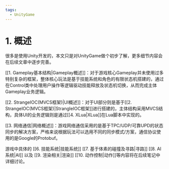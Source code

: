 ```yaml
---
tags:
  - UnityGame
---
```


# 1. 概述

很多是使用Unity开发的，本文只是对UnityGame做个初步了解，更多细节内容会在后续文章中逐步完善。

[[1. Gameplay基本结构|Gameplay概述]]：对于游戏核心Gameplay并未使用过多特别复杂的框架，整体核心玩法是基于技能系统和角色的有限状态机搭建的，通过在Control类中处理用户操作等逻辑驱动技能释放及状态机切换，从而完成主体Gameplay业务逻辑。

[[2. StrangeIOC(MVCS框架)|UI概述]]：对于UI部分则是基于[[2. StrangeIOC(MVCS框架)|StrangleIOC框架]]进行搭建的，主体结构采用MVCS结构，具体UI的业务逻辑则是通过[[4. XLua|XLua]]在Lua脚本中实现的。

[[3. 网络通信|网络概述]]：游戏网络通信采用的是基于TPC/UDP/可靠UPD的状态同步的解决方案，严格来说根据玩法可以选用不同的同步模式/方案，通信协议使用的是Google的Protobuf。

游戏中具体的 [[6. 技能系统|技能系统]] [[7. 基于体素的碰撞及寻路|寻路]] [[8. AI系统|AI]] 以及 [[9. 渲染相关|渲染]] [[10. 动作控制|动作]]等内容将在后续笔记中详细讨论。

